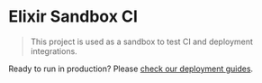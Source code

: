 # Elixir Sandbox CI

> This project is used as a sandbox to test CI and deployment integrations.

Ready to run in production? Please [check our deployment guides](http://www.phoenixframework.org/docs/deployment).
